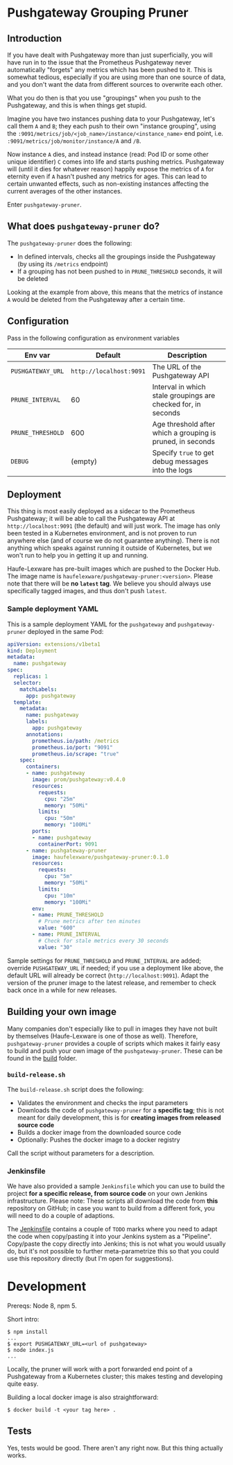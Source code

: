 # Pushgateway Grouping Pruner

## Introduction

If you have dealt with Pushgateway more than just superficially, you will have run in to the issue that the Prometheus Pushgateway never automatically "forgets" any metrics which has been pushed to it. This is somewhat tedious, especially if you are using more than one source of data, and you don't want the data from different sources to overwrite each other.

What you do then is that you use "groupings" when you push to the Pushgateway, and this is when things get stupid.

Imagine you have two instances pushing data to your Pushgateway, let's call them `A` and `B`; they each push to their own "instance grouping", using the `:9091/metrics/job/<job_name>/instance/<instance_name>` end point, i.e. `:9091/metrics/job/monitor/instance/A` and `/B`.

Now instance `A` dies, and instead instance (read: Pod ID or some other unique identifier) `C` comes into life and starts pushing metrics. Pushgateway will (until it dies for whatever reason) happily expose the metrics of `A` for eternity even if `A` hasn't pushed any metrics for ages. This can lead to certain unwanted effects, such as non-existing instances affecting the current averages of the other instances.

Enter `pushgateway-pruner`.

## What does `pushgateway-pruner` do?

The `pushgateway-pruner` does the following:

* In defined intervals, checks all the groupings inside the Pushgateway (by using its `/metrics` endpoint)
* If a grouping has not been pushed to in `PRUNE_THRESHOLD` seconds, it will be deleted

Looking at the example from above, this means that the metrics of instance `A` would be deleted from the Pushgateway after a certain time.

## Configuration

Pass in the following configuration as environment variables

Env var | Default | Description
--------|---------|------------
`PUSHGATEWAY_URL` | `http://localhost:9091` | The URL of the Pushgateway API
`PRUNE_INTERVAL` | 60 | Interval in which stale groupings are checked for, in seconds
`PRUNE_THRESHOLD` | 600 | Age threshold after which a grouping is pruned, in seconds
`DEBUG` | (empty) | Specify `true` to get debug messages into the logs

## Deployment

This thing is most easily deployed as a sidecar to the Prometheus Pushgateway; it will be able to call the Pushgateway API at `http://localhost:9091` (the default) and will just work. The image has only been tested in a Kubernetes environment, and is not proven to run anywhere else (and of course we do not guarantee anything). There is not anything which speaks against running it outside of Kubernetes, but we won't run to help you in getting it up and running.

Haufe-Lexware has pre-built images which are pushed to the Docker Hub. The image name is `haufelexware/pushgateway-pruner:<version>`. Please note that there will be **no `latest` tag**. We believe you should always use specifically tagged images, and thus don't push `latest`.

### Sample deployment YAML

This is a sample deployment YAML for the `pushgateway` and `pushgateway-pruner` deployed in the same Pod:

```yaml
apiVersion: extensions/v1beta1
kind: Deployment
metadata:
  name: pushgateway
spec:
  replicas: 1
  selector:
    matchLabels:
      app: pushgateway
  template:
    metadata:
      name: pushgateway
      labels:
        app: pushgateway
      annotations:
        prometheus.io/path: /metrics
        prometheus.io/port: "9091"
        prometheus.io/scrape: "true"      
    spec:
      containers:
      - name: pushgateway
        image: prom/pushgateway:v0.4.0
        resources:
          requests:
            cpu: "25m"
            memory: "50Mi"
          limits:
            cpu: "50m"
            memory: "100Mi"
        ports:
        - name: pushgateway
          containerPort: 9091
      - name: pushgateway-pruner
        image: haufelexware/pushgateway-pruner:0.1.0
        resources:
          requests:
            cpu: "5m"
            memory: "50Mi"
          limits:
            cpu: "10m"
            memory: "100Mi"
        env:
        - name: PRUNE_THRESHOLD
          # Prune metrics after ten minutes
          value: "600"
        - name: PRUNE_INTERVAL
          # Check for stale metrics every 30 seconds
          value: "30"
```

Sample settings for `PRUNE_THRESHOLD` and `PRUNE_INTERVAL` are added; override `PUSHGATEWAY_URL` if needed; if you use a deployment like above, the default URL will already be correct (`http://localhost:9091`). Adapt the version of the pruner image to the latest release, and remember to check back once in a while for new releases.

## Building your own image

Many companies don't especially like to pull in images they have not built by themselves (Haufe-Lexware is one of those as well). Therefore, `pushgateway-pruner` provides a couple of scripts which makes it fairly easy to build and push your own image of the `pushgateway-pruner`. These can be found in the [build](build) folder.

### `build-release.sh`

The `build-release.sh` script does the following:

* Validates the environment and checks the input parameters
* Downloads the code of `pushgateway-pruner` for a **specific tag**; this is not meant for daily development, this is for **creating images from released source code**
* Builds a docker image from the downloaded source code
* Optionally: Pushes the docker image to a docker registry

Call the script without parameters for a description.

### Jenkinsfile

We have also provided a sample `Jenkinsfile` which you can use to build the project **for a specific release, from source code** on your own Jenkins infrastructure. Please note: These scripts all download the code from **this** repository on GitHub; in case you want to build from a different fork, you will need to do a couple of adaptions.

The [Jenkinsfile](build/Jenkinsfile) contains a couple of `TODO` marks where you need to adapt the code when copy/pasting it into your Jenkins system as a "Pipeline". Copy/paste the copy directly into Jenkins; this is not what you would usually do, but it's not possible to further meta-parametrize this so that you could use this repository directly (but I'm open for suggestions).

# Development

Prereqs: Node 8, npm 5.

Short intro:

```
$ npm install
...
$ export PUSHGATEWAY_URL=<url of pushgateway>
$ node index.js
...
```

Locally, the pruner will work with a port forwarded end point of a Pushgateway from a Kubernetes cluster; this makes testing and developing quite easy.

Building a local docker image is also straightforward:

```
$ docker build -t <your tag here> .
```

## Tests

Yes, tests would be good. There aren't any right now. But this thing actually works.
